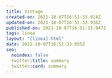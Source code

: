 ```yaml
---
title: Vintage
created-on: 2021-10-07T16:51:33.914Z
updated-on: 2021-10-07T16:51:33.936Z
published-on: 2021-10-07T16:51:33.947Z
tags: linea
layout: "[linea].html"
date: 2021-10-07T16:51:33.955Z
seo:
  noindex: false
  twitter:title: summary
  twitter:card: summary
---
```

